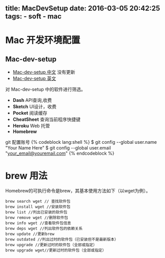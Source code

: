 title: MacDevSetup
date: 2016-03-05 20:42:25
tags:
    - soft
    - mac
---
# Mac 开发环境配置

## Mac-dev-setup
* [Mac-dev-setup 中文](https://github.com/Aaaaaashu/Mac-dev-setup) 没有更新
* [Mac-dev-setup 英文](https://github.com/sb2nov/mac-setup)

对 Mac-dev-setup  中的软件进行筛选。

- **Dash** API查询,收费
- **Sketch** UI设计，收费
- **Pocket** 阅读缓存
- **CheatSheet** 查询当前程序快捷键
- **Heroku** Web 托管
- **Homebrew**

git 配置账号
{% codeblock lang:shell %}
    $ git config --global user.name "Your Name Here"
    $ git config --global user.email "your_email@youremail.com"
{% endcodeblock %}


# brew 用法

Homebrew的可执行命令是brew，其基本使用方法如下（以wget为例）。
```
brew search wget // 查找软件包
brew install wget //安装软件包
brew list //列出已安装的软件包
brew remove wget //删除软件包
brew info wget //查看软件包信息
brew deps wget //列出软件包的依赖关系
brew update //更新brew
brew outdated //列出过时的软件包（已安装但不是最新版本）
brew upgrade //更新过时的软件包（全部或指定）
brew upgrade wget//更新过时的软件包（全部或指定）
```
